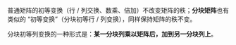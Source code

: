 普通矩阵的初等变换（行 / 列交换、数乘、倍加）不改变矩阵的秩；**分块矩阵**也有类似的 “初等变换”（分块初等行 / 列变换），同样保持矩阵的秩不变。

分块初等列变换的一种形式是：**某一分块列乘以矩阵后，加到另一分块列上**。